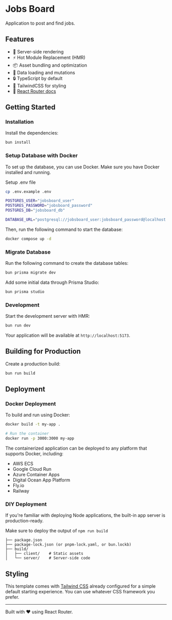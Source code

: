 # Jobs Board

Application to post and find jobs.

## Features

- 🚀 Server-side rendering
- ⚡️ Hot Module Replacement (HMR)
- 📦 Asset bundling and optimization
- 🔄 Data loading and mutations
- 🔒 TypeScript by default
- 🎉 TailwindCSS for styling
- 📖 [React Router docs](https://reactrouter.com/)

## Getting Started

### Installation

Install the dependencies:

```bash
bun install
```

### Setup Database with Docker

To set up the database, you can use Docker. Make sure you have Docker installed and running.

Setup .env file

```bash
cp .env.example .env
```

```sh
POSTGRES_USER="jobsboard_user"
POSTGRES_PASSWORD="jobsboard_password"
POSTGRES_DB="jobsboard_db"

DATABASE_URL="postgresql://jobsboard_user:jobsboard_password@localhost:5432/jobsboard_db"
```

Then, run the following command to start the database:

```bash
docker compose up -d
```

### Migrate Database

Run the following command to create the database tables:

```bash
bun prisma migrate dev
```

Add some initial data through Prisma Studio:

```bash
bun prisma studio
```

### Development

Start the development server with HMR:

```bash
bun run dev
```

Your application will be available at `http://localhost:5173`.

## Building for Production

Create a production build:

```bash
bun run build
```

## Deployment

### Docker Deployment

To build and run using Docker:

```bash
docker build -t my-app .

# Run the container
docker run -p 3000:3000 my-app
```

The containerized application can be deployed to any platform that supports Docker, including:

- AWS ECS
- Google Cloud Run
- Azure Container Apps
- Digital Ocean App Platform
- Fly.io
- Railway

### DIY Deployment

If you're familiar with deploying Node applications, the built-in app server is production-ready.

Make sure to deploy the output of `npm run build`

```
├── package.json
├── package-lock.json (or pnpm-lock.yaml, or bun.lockb)
├── build/
│   ├── client/    # Static assets
│   └── server/    # Server-side code
```

## Styling

This template comes with [Tailwind CSS](https://tailwindcss.com/) already configured for a simple default starting experience. You can use whatever CSS framework you prefer.

---

Built with ❤️ using React Router.
